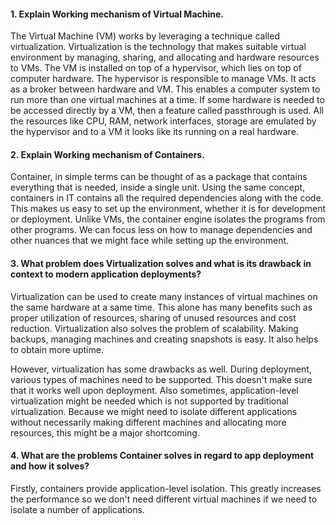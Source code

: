 #### 1. Explain Working mechanism of Virtual Machine.

The Virtual Machine (VM) works by leveraging a technique called virtualization. Virtualization is the technology that makes
suitable virtual environment by managing, sharing, and allocating and hardware resources to VMs. The VM is installed on top of a hypervisor,
which lies on top of computer hardware. The hypervisor is responsible to manage VMs. It acts as a broker
between hardware and VM. This enables a computer system to run more than one virtual machines at a time. If some hardware is needed to be accessed directly by a VM,
then a feature called passthrough is used. All the resources like CPU, RAM, network interfaces, storage are emulated by the hypervisor and to a VM it looks like
its running on a real hardware.

#### 2. Explain Working mechanism of Containers.

Container, in simple terms can be thought of as a package that contains everything that is needed, inside a single unit.
Using the same concept, containers in IT contains all the required dependencies along with the code. This makes us easy
to set up the environment, whether it is for development or deployment. Unlike VMs, the container engine isolates the
programs from other programs. We can focus less on how to manage dependencies
and other nuances that we might face while setting up the environment.

#### 3. What problem does Virtualization solves and what is its drawback in context to modern application deployments?

Virtualization can be used to create many instances of virtual machines on the same hardware at a same time. This alone has many
benefits such as proper utilization of resources, sharing of unused resources and cost reduction. Virtualization also solves the problem
of scalability. Making backups, managing machines and creating snapshots is easy. It also helps to obtain more uptime.

However, virtualization has some drawbacks as well. During deployment, various types of machines need to be supported. This doesn't make sure
that it works well upon deployment. Also sometimes, application-level virtualization might be needed which is not supported by traditional virtualization.
Because we might need to isolate different applications without necessarily making different machines and
allocating more resources, this might be a major shortcoming.


#### 4. What are the problems Container solves in regard to app deployment and how it solves?

Firstly, containers provide application-level isolation. This greatly increases the performance so we don't need different virtual machines if we need to isolate a number
of applications.
